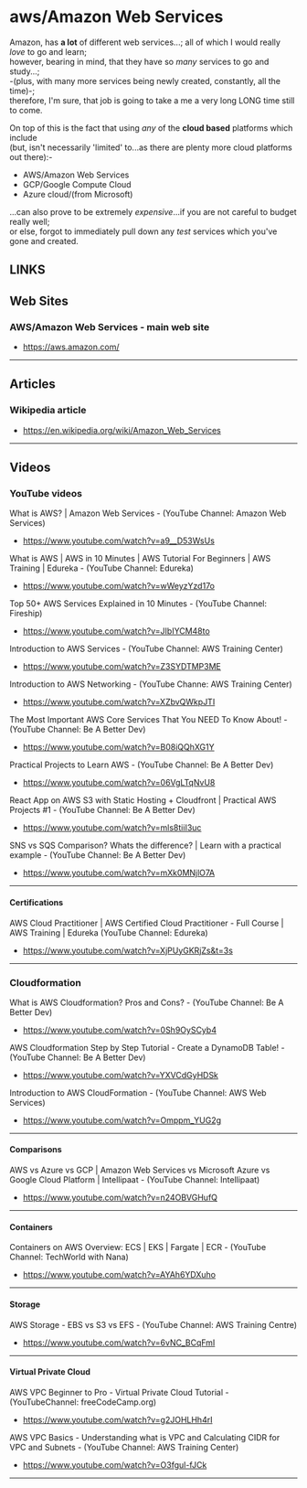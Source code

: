 # aws/Amazon Web Services

Amazon, has **a lot** of different web services...; all of which I would really *love* to go and learn;        
however, bearing in mind, that they have so *many* services to go and study...;    
-(plus, with many more services being newly created, constantly, all the time)-;     
therefore, I'm sure, that job is going to take a me a very long LONG time still to come.      

On top of this is the fact that using *any* of the **cloud based** platforms which include   
(but, isn't necessarily 'limited' to...as there are plenty more cloud platforms out there):-            

- AWS/Amazon Web Services  
- GCP/Google Compute Cloud  
- Azure cloud/(from Microsoft)  

...can also prove to be extremely *expensive*...if you are not careful to budget really well;    
or else, forgot to immediately pull down any *test* services which you've gone and created.  


## LINKS

## Web Sites

### AWS/Amazon Web Services - main web site  

- https://aws.amazon.com/  

-----

## Articles

### Wikipedia article

- https://en.wikipedia.org/wiki/Amazon_Web_Services

-----

## Videos

### YouTube videos

What is AWS? | Amazon Web Services - (YouTube Channel: Amazon Web Services)  
- https://www.youtube.com/watch?v=a9__D53WsUs  

What is AWS | AWS in 10 Minutes | AWS Tutorial For Beginners | AWS Training | Edureka - (YouTube Channel: Edureka)  
- https://www.youtube.com/watch?v=wWeyzYzd17o   

Top 50+ AWS Services Explained in 10 Minutes - (YouTube Channel: Fireship)  
- https://www.youtube.com/watch?v=JIbIYCM48to   

Introduction to AWS Services - (YouTube Channel: AWS Training Center)
- https://www.youtube.com/watch?v=Z3SYDTMP3ME  

Introduction to AWS Networking - (YouTube Channe: AWS Training Center)  
- https://www.youtube.com/watch?v=XZbvQWkpJTI  

The Most Important AWS Core Services That You NEED To Know About! - (YouTube Channel: Be A Better Dev)  
- https://www.youtube.com/watch?v=B08iQQhXG1Y  

Practical Projects to Learn AWS - (YouTube Channel: Be A Better Dev)  
- https://www.youtube.com/watch?v=06VgLTqNvU8  

React App on AWS S3 with Static Hosting + Cloudfront | Practical AWS Projects #1 - (YouTube Channel: Be A Better Dev)  
- https://www.youtube.com/watch?v=mls8tiiI3uc  

SNS vs SQS Comparison? Whats the difference? | Learn with a practical example - (YouTube Channel: Be A Better Dev)  
- https://www.youtube.com/watch?v=mXk0MNjlO7A  

-----

#### Certifications  

AWS Cloud Practitioner | AWS Certified Cloud Practitioner - Full Course | AWS Training | Edureka (YouTube Channel: Edureka)   
- https://www.youtube.com/watch?v=XjPUyGKRjZs&t=3s  

-----

### Cloudformation

What is AWS Cloudformation? Pros and Cons?  - (YouTube Channel: Be A Better Dev)  
- https://www.youtube.com/watch?v=0Sh9OySCyb4  

AWS Cloudformation Step by Step Tutorial - Create a DynamoDB Table! - (YouTube Channel: Be A Better Dev)  
- https://www.youtube.com/watch?v=YXVCdGyHDSk  

Introduction to AWS CloudFormation - (YouTube Channel: AWS Web Services)  
- https://www.youtube.com/watch?v=Omppm_YUG2g   

-----

#### Comparisons  

AWS vs Azure vs GCP | Amazon Web Services vs Microsoft Azure vs Google Cloud Platform | Intellipaat - (YouTube Channel: Intellipaat)  
- https://www.youtube.com/watch?v=n24OBVGHufQ  

----- 

#### Containers  

Containers on AWS Overview: ECS | EKS | Fargate | ECR - (YouTube Channel: TechWorld with Nana)  
- https://www.youtube.com/watch?v=AYAh6YDXuho  

-----

#### Storage  

AWS Storage - EBS vs S3 vs EFS - (YouTube Channel: AWS Training Centre)   
- https://www.youtube.com/watch?v=6vNC_BCqFmI  

-----

#### Virtual Private Cloud  

AWS VPC Beginner to Pro - Virtual Private Cloud Tutorial - (YouTubeChannel: freeCodeCamp.org)  
- https://www.youtube.com/watch?v=g2JOHLHh4rI  

AWS VPC Basics - Understanding what is VPC and Calculating CIDR for VPC and Subnets - (YouTube Channel: AWS Training Center)  
- https://www.youtube.com/watch?v=O3fgul-fJCk  

-----




